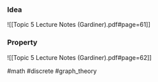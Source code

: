 ### Idea
![[Topic 5 Lecture Notes (Gardiner).pdf#page=61]]

### Property
![[Topic 5 Lecture Notes (Gardiner).pdf#page=62]]

#math #discrete #graph_theory 



